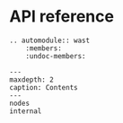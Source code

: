 # API reference

```{eval-rst}
.. automodule:: wast
    :members:
    :undoc-members:
```

```{toctree}
---
maxdepth: 2
caption: Contents
---
nodes
internal
```

